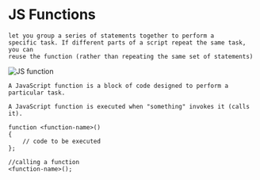 # JS Functions

```
let you group a series of statements together to perform a
specific task. If different parts of a script repeat the same task, you can
reuse the function (rather than repeating the same set of statements)
```

![JS function](https://th.bing.com/th/id/OIP.6KFsyDwN7jXSHtdsbdSduwHaDG?pid=Api&rs=1) 

```
A JavaScript function is a block of code designed to perform a particular task.

A JavaScript function is executed when "something" invokes it (calls it).
```

```
function <function-name>()
{
    // code to be executed
};

//calling a function
<function-name>();
```
